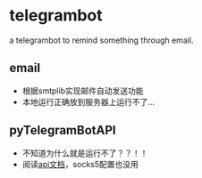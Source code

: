 # telegrambot
a telegrambot to remind something through email.

## email
* 根据smtplib实现邮件自动发送功能
* 本地运行正确放到服务器上运行不了...

## pyTelegramBotAPI
* 不知道为什么就是运行不了？？！！
* 阅读[api文档](https://github.com/eternnoir/pyTelegramBotAPI#proxy)，socks5配置也没用
